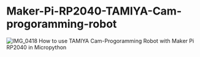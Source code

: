 # Maker-Pi-RP2040-TAMIYA-Cam-progoramming-robot
![IMG_0418](https://user-images.githubusercontent.com/2875871/155874582-68f8cd08-80d7-4f1a-98b0-1ead405e093f.jpg)
How to use TAMIYA Cam-Progoramming Robot with Maker Pi RP2040 in Micropython
